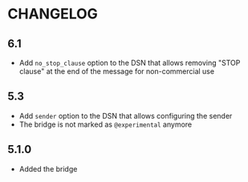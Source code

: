 CHANGELOG
=========

6.1
---

* Add `no_stop_clause` option to the DSN that allows removing "STOP clause" at the end of the message for non-commercial use

5.3
---

 * Add `sender` option to the DSN that allows configuring the sender
 * The bridge is not marked as `@experimental` anymore

5.1.0
-----

 * Added the bridge
